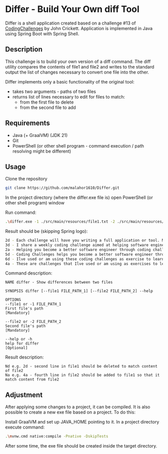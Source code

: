 # Differ - Build Your Own diff Tool

Differ is a shell application created based on a challenge #13 of [CodingChallenges](https://codingchallenges.fyi/challenges/challenge-diff) by John Crickett.
Application is implemented in Java using Spring Boot with Spring Shell.

## Description

This challenge is to build your own version of a diff command. The diff utility compares the contents of file1 and file2 and writes to the standard output the list of changes necessary to convert one file into the other.

Differ implements only a basic functionality of the original tool:

- takes two arguments - paths of two files
- returns list of lines necessary to edit for files to match:
    - from the first file to delete
    - from the second file to add

## Requirements

- Java (+ GraalVM) (JDK 21)
- Git
- PowerShell (or other shell program - command execution / path resolving might be different)

## Usage

Clone the repository
```bash
git clone https://github.com/malahor1610/Differ.git
```
In the project directory (where the differ.exe file is) open PowerShell (or other shell program) window

Run command:
```bash
.\differ.exe -1 ./src/main/resources/file1.txt -2 ./src/main/resources/file2.txt
```

Result should be (skipping Spring logo):
```bash
2d - Each challenge will have you writing a full application or tool. Most of which will be based on real world tools and utilities.
3d - I share a weekly coding challenge aimed at helping software engineers level up their skills through deliberate practice.
2a - Helping you become a better software engineer through coding challenges that build real applications.
5d - Coding Challenges helps you become a better software engineer through that build real applications.
6d - Iĺve used or am using these coding challenges as exercise to learn a new programming language or technology.
4a - These are challenges that Iĺve used or am using as exercises to learn a new programming language or technology.
```

Command description:

    NAME differ - Show differences between two files

    SYNOPSIS differ [--file1 FILE_PATH_1] [--file2 FILE_PATH_2] --help

    OPTIONS
    --file1 or -1 FILE_PATH_1
    First file's path
    [Mandatory]

    --file2 or -2 FILE_PATH_2
    Second file's path
    [Mandatory]

    --help or -h
    help for differ
    [Optional]


Result description:

    Nd e.g. 2d - second line in file1 should be deleted to match content of file2
    Na e.g. 4a - fourth line in file2 should be added to file1 so that it match content from file2

## Adjustment

After applying some changes to a project, it can be compiled.
It is also possible to create a new exe file based on a project. To do this:

Install GraalVM and set up JAVA_HOME pointing to it.
In a project directory execute command:

```bash
.\mvnw.cmd native:compile -Pnative -DskipTests
```

After some time, the exe file should be created inside the target directory. 